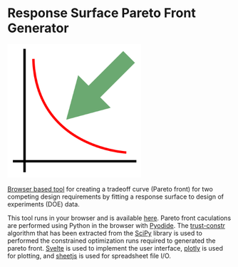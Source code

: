 # Response Surface Pareto Front Generator

<img src="images/logo.png" alt="logo" width="300" height="300">

[Browser based tool](https://mgreminger.github.io/response-surface-pareto/) for creating a tradeoff curve (Pareto front) for two competing design requirements by fitting a response surface to design of experiments (DOE) data. 

This tool runs in your browser and is available [here](https://mgreminger.github.io/response-surface-pareto/). Pareto front caculations are performed using Python in the browser with [Pyodide](https://github.com/iodide-project/pyodide). The [trust-constr](https://github.com/mgreminger/trust-constr) algorithm that has been extracted from the [SciPy](https://www.scipy.org/) library is used to performed the constrained optimization runs required to generated the pareto front. [Svelte](https://svelte.dev/) is used to implement the user interface, [plotly](https://plotly.com/javascript/) is used for plotting, and [sheetjs](https://github.com/SheetJS/sheetjs) is used for spreadsheet file I/O. 
